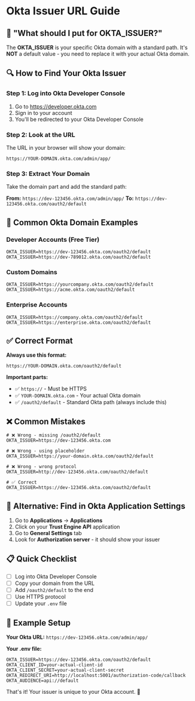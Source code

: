 # Okta Issuer URL Guide

## 🤔 "What should I put for OKTA_ISSUER?"

The **OKTA_ISSUER** is your specific Okta domain with a standard path. It's **NOT** a default value - you need to replace it with your actual Okta domain.

## 🔍 How to Find Your Okta Issuer

### Step 1: Log into Okta Developer Console
1. Go to https://developer.okta.com
2. Sign in to your account
3. You'll be redirected to your Okta Developer Console

### Step 2: Look at the URL
The URL in your browser will show your domain:
```
https://YOUR-DOMAIN.okta.com/admin/app/
```

### Step 3: Extract Your Domain
Take the domain part and add the standard path:

**From:** `https://dev-123456.okta.com/admin/app/`
**To:** `https://dev-123456.okta.com/oauth2/default`

## 📝 Common Okta Domain Examples

### Developer Accounts (Free Tier)
```env
OKTA_ISSUER=https://dev-123456.okta.com/oauth2/default
OKTA_ISSUER=https://dev-789012.okta.com/oauth2/default
```

### Custom Domains
```env
OKTA_ISSUER=https://yourcompany.okta.com/oauth2/default
OKTA_ISSUER=https://acme.okta.com/oauth2/default
```

### Enterprise Accounts
```env
OKTA_ISSUER=https://company.okta.com/oauth2/default
OKTA_ISSUER=https://enterprise.okta.com/oauth2/default
```

## ✅ Correct Format

**Always use this format:**
```
https://YOUR-DOMAIN.okta.com/oauth2/default
```

**Important parts:**
- ✅ `https://` - Must be HTTPS
- ✅ `YOUR-DOMAIN.okta.com` - Your actual Okta domain
- ✅ `/oauth2/default` - Standard Okta path (always include this)

## ❌ Common Mistakes

```env
# ❌ Wrong - missing /oauth2/default
OKTA_ISSUER=https://dev-123456.okta.com

# ❌ Wrong - using placeholder
OKTA_ISSUER=https://your-domain.okta.com/oauth2/default

# ❌ Wrong - wrong protocol
OKTA_ISSUER=http://dev-123456.okta.com/oauth2/default

# ✅ Correct
OKTA_ISSUER=https://dev-123456.okta.com/oauth2/default
```

## 🔧 Alternative: Find in Okta Application Settings

1. Go to **Applications** → **Applications**
2. Click on your **Trust Engine API** application
3. Go to **General Settings** tab
4. Look for **Authorization server** - it should show your issuer

## 📋 Quick Checklist

- [ ] Log into Okta Developer Console
- [ ] Copy your domain from the URL
- [ ] Add `/oauth2/default` to the end
- [ ] Use HTTPS protocol
- [ ] Update your `.env` file

## 🎯 Example Setup

**Your Okta URL:** `https://dev-123456.okta.com/admin/app/`

**Your .env file:**
```env
OKTA_ISSUER=https://dev-123456.okta.com/oauth2/default
OKTA_CLIENT_ID=your-actual-client-id
OKTA_CLIENT_SECRET=your-actual-client-secret
OKTA_REDIRECT_URI=http://localhost:5001/authorization-code/callback
OKTA_AUDIENCE=api://default
```

That's it! Your issuer is unique to your Okta account. 🎉 